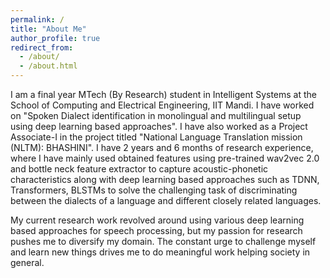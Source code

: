 ```yaml
---
permalink: /
title: "About Me"
author_profile: true
redirect_from: 
  - /about/
  - /about.html
---
```


I am a final year MTech (By Research) student in Intelligent Systems at the School of Computing and Electrical Engineering, IIT Mandi. I have worked on "Spoken Dialect identification in monolingual and multilingual setup using deep learning based approaches". I have also worked as a Project Associate-I in the project titled "National Language Translation mission (NLTM): BHASHINI". I have 2 years and 6 months of research experience, where I have mainly used obtained features using pre-trained wav2vec 2.0 and bottle neck feature extractor to capture acoustic-phonetic characteristics along with deep learning based approaches such as TDNN, Transformers, BLSTMs to solve the challenging task of discriminating between the dialects of a language and different closely related languages.

My current research work revolved around using various deep learning based approaches for speech processing, but my passion for research pushes me to diversify my domain. The constant urge to challenge myself and learn new things drives me to do meaningful work helping society in general.


